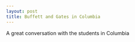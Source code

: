 ```yaml
---
layout: post
title: Buffett and Gates in Columbia
---
```


A great conversation with the students in Columbia
